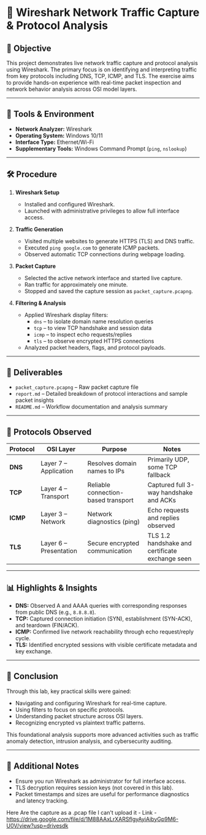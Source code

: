 # 📡 Wireshark Network Traffic Capture & Protocol Analysis

## 🧭 Objective

This project demonstrates live network traffic capture and protocol analysis using Wireshark. The primary focus is on identifying and interpreting traffic from key protocols including DNS, TCP, ICMP, and TLS. The exercise aims to provide hands-on experience with real-time packet inspection and network behavior analysis across OSI model layers.

---

## 🧰 Tools & Environment

- **Network Analyzer:** Wireshark
- **Operating System:** Windows 10/11
- **Interface Type:** Ethernet/Wi-Fi
- **Supplementary Tools:** Windows Command Prompt (`ping`, `nslookup`)

---

## 🛠️ Procedure

1. **Wireshark Setup**
   - Installed and configured Wireshark.
   - Launched with administrative privileges to allow full interface access.

2. **Traffic Generation**
   - Visited multiple websites to generate HTTPS (TLS) and DNS traffic.
   - Executed `ping google.com` to generate ICMP packets.
   - Observed automatic TCP connections during webpage loading.

3. **Packet Capture**
   - Selected the active network interface and started live capture.
   - Ran traffic for approximately one minute.
   - Stopped and saved the capture session as `packet_capture.pcapng`.

4. **Filtering & Analysis**
   - Applied Wireshark display filters:
     - `dns` – to isolate domain name resolution queries
     - `tcp` – to view TCP handshake and session data
     - `icmp` – to inspect echo requests/replies
     - `tls` – to observe encrypted HTTPS connections
   - Analyzed packet headers, flags, and protocol payloads.

---

## 📁 Deliverables

- `packet_capture.pcapng` – Raw packet capture file
- `report.md` – Detailed breakdown of protocol interactions and sample packet insights
- `README.md` – Workflow documentation and analysis summary

---

## 🧩 Protocols Observed

| Protocol | OSI Layer | Purpose | Notes |
|----------|-----------|---------|-------|
| **DNS**  | Layer 7 – Application | Resolves domain names to IPs | Primarily UDP, some TCP fallback |
| **TCP**  | Layer 4 – Transport   | Reliable connection-based transport | Captured full 3-way handshake and ACKs |
| **ICMP** | Layer 3 – Network     | Network diagnostics (ping) | Echo requests and replies observed |
| **TLS**  | Layer 6 – Presentation| Secure encrypted communication | TLS 1.2 handshake and certificate exchange seen |

---

## 📊 Highlights & Insights

- **DNS:** Observed A and AAAA queries with corresponding responses from public DNS (e.g., `8.8.8.8`).
- **TCP:** Captured connection initiation (SYN), establishment (SYN-ACK), and teardown (FIN/ACK).
- **ICMP:** Confirmed live network reachability through echo request/reply cycle.
- **TLS:** Identified encrypted sessions with visible certificate metadata and key exchange.

---

## 🏁 Conclusion

Through this lab, key practical skills were gained:
- Navigating and configuring Wireshark for real-time capture.
- Using filters to focus on specific protocols.
- Understanding packet structure across OSI layers.
- Recognizing encrypted vs plaintext traffic patterns.

This foundational analysis supports more advanced activities such as traffic anomaly detection, intrusion analysis, and cybersecurity auditing.

---

## 📎 Additional Notes

- Ensure you run Wireshark as administrator for full interface access.
- TLS decryption requires session keys (not covered in this lab).
- Packet timestamps and sizes are useful for performance diagnostics and latency tracking.


Here Are the capture as a .pcap file I can't upload it - 
Link - https://drive.google.com/file/d/1M88AAxLrXARSflgyAyiAibyGp9M6-U0V/view?usp=drivesdk
